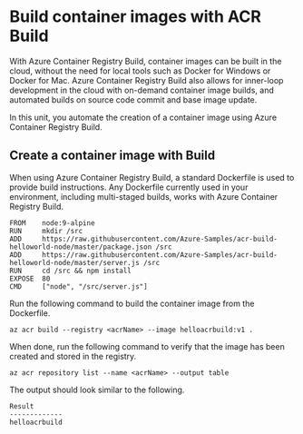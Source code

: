 # Build container images with ACR Build

With Azure Container Registry Build, container images can be built in the cloud, without the need for local tools such as Docker for Windows or Docker for Mac. Azure Container Registry Build also allows for inner-loop development in the cloud with on-demand container image builds, and automated builds on source code commit and base image update.

In this unit, you automate the creation of a container image using Azure Container Registry Build.

## Create a container image with Build

When using Azure Container Registry Build, a standard Dockerfile is used to provide build instructions. Any Dockerfile currently used in your environment, including multi-staged builds, works with Azure Container Registry Build.

```console
FROM    node:9-alpine
RUN     mkdir /src
ADD     https://raw.githubusercontent.com/Azure-Samples/acr-build-helloworld-node/master/package.json /src
ADD     https://raw.githubusercontent.com/Azure-Samples/acr-build-helloworld-node/master/server.js /src
RUN     cd /src && npm install
EXPOSE  80
CMD     ["node", "/src/server.js"]
```

Run the following command to build the container image from the Dockerfile.

```azurecli
az acr build --registry <acrName> --image helloacrbuild:v1 .
```

When done, run the following command to verify that the image has been created and stored in the registry.

```azurecli
az acr repository list --name <acrName> --output table
```

The output should look similar to the following.

```console
Result
-------------
helloacrbuild
```